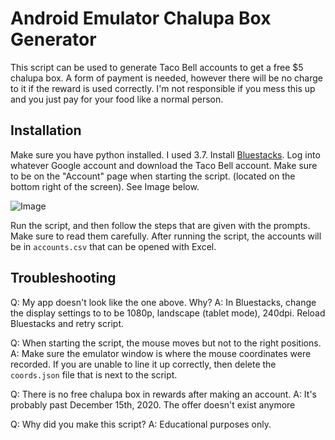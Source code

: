 # Android Emulator Chalupa Box Generator
This script can be used to generate Taco Bell accounts to get a free $5 chalupa box.
A form of payment is needed, however there will be no charge to it if the reward is used correctly. I'm not responsible if you mess this up and you just pay for your food like a normal person.

## Installation
Make sure you have python installed. I used 3.7. 
Install [Bluestacks](https://www.bluestacks.com/download.html). Log into whatever Google account and download the Taco Bell account.
Make sure to be on the "Account" page when starting the script. (located on the bottom right of the screen). See Image below. 

![Image](https://i.imgur.com/k0apmHk.png)

Run the script, and then follow the steps that are given with the prompts. Make sure to read them carefully.
After running the script, the accounts will be in `accounts.csv` that can be opened with Excel.

## Troubleshooting
Q: My app doesn't look like the one above. Why?
A: In Bluestacks, change the display settings to to be 1080p, landscape (tablet mode), 240dpi. Reload Bluestacks and retry script.

Q: When starting the script, the mouse moves but not to the right positions.
A: Make sure the emulator window is where the mouse coordinates were recorded. If you are unable to line it up correctly, then delete the `coords.json` file that is next to the script.

Q: There is no free chalupa box in rewards after making an account.
A: It's probably past December 15th, 2020. The offer doesn't exist anymore

Q: Why did you make this script?
A: Educational purposes only.
